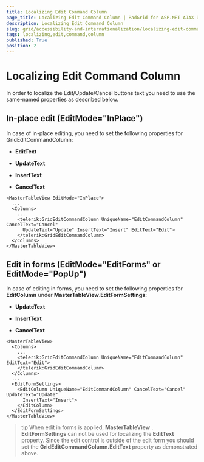 ```yaml
---
title: Localizing Edit Command Column
page_title: Localizing Edit Command Column | RadGrid for ASP.NET AJAX Documentation
description: Localizing Edit Command Column
slug: grid/accessibility-and-internationalization/localizing-edit-command-column
tags: localizing,edit,command,column
published: True
position: 2
---
```


# Localizing Edit Command Column



In order to localize the Edit/Update/Cancel buttons text you need to use the same-named properties as described below.

## In-place edit (EditMode="InPlace")

In case of in-place editing, you need to set the following properties for GridEditCommandColumn:

* **EditText**

* **UpdateText**

* **InsertText**

* **CancelText**

````ASP.NET
<MasterTableView EditMode="InPlace">
  ...
  <Columns>
    ...
    <telerik:GridEditCommandColumn UniqueName="EditCommandColumn" CancelText="Cancel"
      UpdateText="Update" InsertText="Insert" EditText="Edit">
    </telerik:GridEditCommandColumn>
  </Columns>
</MasterTableView>
````



## Edit in forms (EditMode="EditForms" or EditMode="PopUp")

In case of editing in forms, you need to set the following properties for **EditColumn** under **MasterTableView**.**EditFormSettings:**

* **UpdateText**

* **InsertText**

* **CancelText**

````ASP.NET
<MasterTableView>
  <Columns>
    ...
    <telerik:GridEditCommandColumn UniqueName="EditCommandColumn" EditText="Edit">
    </telerik:GridEditCommandColumn>
  </Columns>
  ...
  <EditFormSettings>
    <EditColumn UniqueName="EditCommandColumn" CancelText="Cancel" UpdateText="Update"
      InsertText="Insert">
    </EditColumn>
  </EditFormSettings>
</MasterTableView>
````



>tip When edit in forms is applied, **MasterTableView** . **EditFormSettings** can not be used for localizing the **EditText** property. Since the edit control is outside of the edit form you should set the **GridEditCommandColumn.EditText** property as demonstrated above.
>

